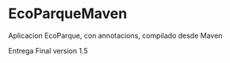 EcoParqueMaven
==============

Aplicacion EcoParque, con annotacions, compilado desde Maven

Entrega Final version 1.5
